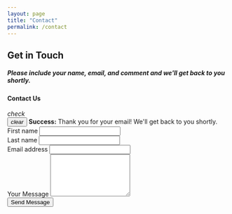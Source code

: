 ```yaml
---
layout: page
title: "Contact"
permalink: /contact
---
```


<div class="row">
	<div class="col-md-5">
		<h2 class="title">Get in Touch</h2>
		<h5 class="description">Please include your name, email, and comment and we'll get back to you shortly.</h5>
	</div>
	<div class="col-md-5 ml-auto">
		<div class="card card-contact">
			<form class="form" id="contact-form">
				<div class="card-header card-header-raised card-header-success text-center">
					<h4 class="card-title">Contact Us</h4>
				</div>
				<div class="card-body">
					<div class="alert alert-success submit-success">
						<div class="container">
							<div class="alert-icon">
								<i class="material-icons">check</i>
							</div>
							<button type="button" class="close" data-dismiss="alert" aria-label="Close">
								<span aria-hidden="true"><i class="material-icons">clear</i></span>
							</button>
							<b>Success:</b> Thank you for your email! We'll get back to you shortly.
						</div>
					</div>
					<div class="row">
						<div class="col-md-6">
							<div class="form-group label-floating is-empty bmd-form-group">
								<label class="bmd-label-floating" for="first">First name</label>
								<input type="text" name="first" class="form-control">
								<span class="material-input"></span>
							</div>
						</div>
						<div class="col-md-6">
							<div class="form-group label-floating is-empty bmd-form-group">
								<label class="bmd-label-floating" for="last">Last name</label>
								<input type="text" name="last" class="form-control">
								<span class="material-input"></span>
							</div>
						</div>
					</div>
					<div class="form-group label-floating is-empty bmd-form-group">
						<label class="bmd-label-floating">Email address</label>
						<input type="email" name="email" class="form-control">
						<span class="material-input"></span>
					</div>
					<div class="form-group label-floating is-empty bmd-form-group">
						<label for="message" class="bmd-label-floating">Your Message</label>
						<textarea name="message" class="form-control" rows="6"></textarea>
						<span class="material-input"></span>
					</div>
				</div>
				<div class="card-footer justify-content-between">
					<input type="text" name="_gotcha" style="display:none" class="form-control">
					<input type="hidden" name="_next" value="//hackntx.com/?thankyou=1">
					<button type="submit" class="btn btn-success pull-right">Send Message</button>
				</div>
			</form>
		</div>
	</div>
</div>
